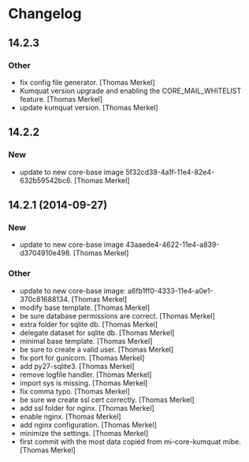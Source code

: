 # Changelog

## 14.2.3

### Other

* fix config file generator. [Thomas Merkel]
* Kumquat version upgrade and enabling the CORE_MAIL_WHITELIST feature. [Thomas Merkel]
* update kumquat version. [Thomas Merkel]

## 14.2.2

### New

* update to new core-base image 5f32cd38-4a1f-11e4-82e4-632b59542bc6. [Thomas Merkel]

## 14.2.1 (2014-09-27)

### New

* update to new core-base image 43aaede4-4622-11e4-a839-d3704910e498. [Thomas Merkel]

### Other

* update to new core-base image: a6fb1ff0-4333-11e4-a0e1-370c81688134. [Thomas Merkel]
* modify base template. [Thomas Merkel]
* be sure database permissions are correct. [Thomas Merkel]
* extra folder for sqlite db. [Thomas Merkel]
* delegate dataset for sqlite db. [Thomas Merkel]
* minimal base template. [Thomas Merkel]
* be sure to create a valid user. [Thomas Merkel]
* fix port for gunicorn. [Thomas Merkel]
* add py27-sqlite3. [Thomas Merkel]
* remove logfile handler. [Thomas Merkel]
* import sys is missing. [Thomas Merkel]
* fix comma typo. [Thomas Merkel]
* be sure we create ssl cert correctly. [Thomas Merkel]
* add ssl folder for nginx. [Thomas Merkel]
* enable nginx. [Thomas Merkel]
* add nginx configuration. [Thomas Merkel]
* minimize the settings. [Thomas Merkel]
* first commit with the most data copied from mi-core-kumquat mibe. [Thomas Merkel]

